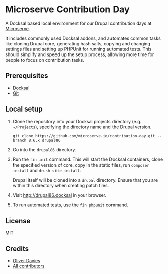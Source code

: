 # Microserve Contribution Day

A Docksal based local environment for our Drupal contribution days at [Microserve][microserve].

It includes commonly used Docksal addons, and automates common tasks like cloning Drupal core, generating hash salts, copying and changing settings files and setting up PHPUnit for running automated tests.
This should simplify and speed up the setup process, allowing more time for people to focus on contribution tasks.

## Prerequisites

- [Docksal](https://docksal.io)
- [Git](https://git-scm.com)

## Local setup

1. Clone the repository into your Docksal projects directory (e.g. `~/Projects`), specifying the directory name and the Drupal version.

    ```
    git clone https://github.com/microserve-io/contribution-day.git --branch 8.6.x drupal86
    ```

1. Go into the `drupal86` directory.

1. Run the `fin init` command. This will start the Docksal containers, clone the specified version of core, copy in the static files, run `composer install` and `drush site-install`.

   Drupal itself will be cloned into a `drupal` directory. Ensure that you are within this directory when creating patch files.

1. Visit http://drupal86.docksal in your browser.

1. To run automated tests, use the `fin phpunit` command.

## License

MIT

## Credits

* [Oliver Davies](https://github.com/opdavies)
* [All contributors](https://github.com/microserve-io/contribution-day/graphs/contributors)

[microserve]: https://microserve.io
